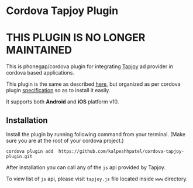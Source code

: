 Cordova Tapjoy Plugin
==========

# THIS PLUGIN IS NO LONGER MAINTAINED


This is phonegap/cordova plugin for integrating [Tapjoy](https://www.tapjoy.com) ad provider in cordova based applications. 

This plugin is the same as described [here](http://tech.tapjoy.com/product-overview/available-plugins/phonegap-plugin), but organized as per cordova plugin [specification](http://docs.phonegap.com/en/3.3.0/plugin_ref_spec.md.html#Plugin%20Specification) so as to install it easily.

It supports both **Android** and **iOS** platform v10.

Installation
----------
Install the plugin by running following command from your terminal. (Make sure you are at the root of your cordova project.)

```
cordova plugin add  https://github.com/kalpeshhpatel/cordova-tapjoy-plugin.git
```

After installation you can call any of the ```js``` api provided by Tapjoy. 

To view list of ```js``` api, please visit ```tapjoy.js``` file located inside ```www``` directory. 
